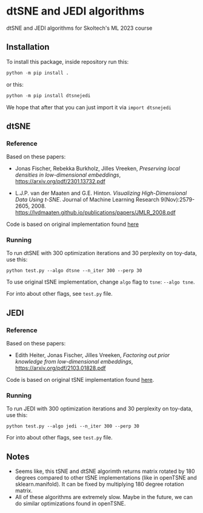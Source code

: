 # dtSNE and JEDI algorithms
dtSNE and JEDI algorithms for Skoltech's ML 2023 course

## Installation
To install this package, inside repository run this:
```python
python -m pip install .
```
or this:
```python
python -m pip install dtsnejedi
```

We hope that after that you can just import it via `import dtsnejedi`

## dtSNE
### Reference
Based on these papers:

* Jonas Fischer, Rebekka Burkholz, Jilles Vreeken, *Preserving local densities in low-dimensional embeddings*, https://arxiv.org/pdf/2301.13732.pdf

* L.J.P. van der Maaten and G.E. Hinton. *Visualizing High-Dimensional Data Using t-SNE*. Journal of Machine Learning Research 9(Nov):2579-2605, 2008. https://lvdmaaten.github.io/publications/papers/JMLR_2008.pdf

Code is based on original implementation found [here](https://lvdmaaten.github.io/tsne/code/tsne_python.zip)

### Running
To run dtSNE with 300 optimization iterations and 30 perplexity on toy-data, use this:
```shell
python test.py --algo dtsne --n_iter 300 --perp 30
```
To use original tSNE implementation, change `algo` flag to `tsne`: `--algo tsne`.

For into about other flags, see `test.py` file.

## JEDI
### Reference
Based on these papers:

* Edith Heiter, Jonas Fischer, Jilles Vreeken, *Factoring out prior knowledge from low-dimensional embeddings*, https://arxiv.org/pdf/2103.01828.pdf

Code is based on original tSNE implementation found [here](https://lvdmaaten.github.io/tsne/code/tsne_python.zip).

### Running
To run JEDI with 300 optimization iterations and 30 perplexity on toy-data, use this:
```shell
python test.py --algo jedi --n_iter 300 --perp 30
```

For into about other flags, see `test.py` file.

## Notes
* Seems like, this tSNE and dtSNE algorimth returns matrix rotated by 180 degrees compared to other tSNE implementations (like in openTSNE and sklearn.manifold). It can be fixed by multiplying 180 degree rotation matrix.
* All of these algorithms are extremely slow. Maybe in the future, we can do similar optimizations found in openTSNE.